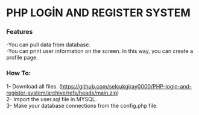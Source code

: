 # PHP LOGİN AND REGISTER SYSTEM

###  Features <br>
-You can pull data from database. <br>
-You can print user information on the screen. In this way, you can create a profile page.<br>

### How To: <br>
1- Download all files. (https://github.com/selcukgiray0000/PHP-login-and-register-system/archive/refs/heads/main.zip)<br>
2- Import the user.sql file in MYSQL. <br>
3- Make your database connections from the config.php file.
